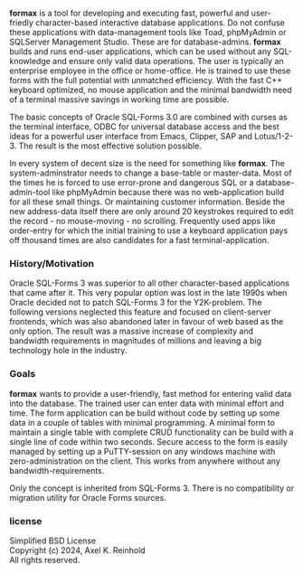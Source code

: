 **formax** is a tool for developing and executing fast,
powerful and user-friedly character-based interactive
database applications. Do not confuse these applications
with data-management tools like Toad, phpMyAdmin or
SQLServer Management Studio. These are for database-admins.
**formax** builds and runs end-user applications, which can
be used without any SQL-knowledge and ensure only valid data
operations. The user is typically an enterprise employee in
the office or home-office. He is trained to use these forms
with the full potential with unmatched efficiency. With the
fast C++ keyboard optimized, no mouse application and the
minimal bandwidth need of a terminal massive savings in
working time are possible.

The basic concepts of Oracle SQL-Forms 3.0 are combined with
curses as the terminal interface, ODBC for universal
database access and the best ideas for a powerful user
interface from Emacs, Clipper, SAP and Lotus/1-2-3. The
result is the most effective solution possible.

In every system of decent size is the need for something
like **formax**. The system-adminstrator needs to change a
base-table or master-data. Most of the times he is forced to
use error-prone and dangerous SQL or a database-admin-tool
like phpMyAdmin because there was no web-application build
for all these small things. Or maintaining customer
information. Beside the new address-data itself there are
only around 20 keystrokes required to edit the record - no
mouse-moving - no scrolling. Frequently used apps like
order-entry for which the initial training to use a keyboard
application pays off thousand times are also candidates for
a fast terminal-application.

### History/Motivation

Oracle SQL-Forms 3 was superior to all other character-based
applications that came after it. This very popular option
was lost in the late 1990s when Oracle decided not to patch
SQL-Forms 3 for the Y2K-problem. The following versions
neglected this feature and focused on client-server
frontends, which was also abandoned later in favour of web
based as the only option. The result was a massive increase
of complexity and bandwidth requirements in magnitudes of
millions and leaving a big technology hole in the industry.

### Goals

**formax** wants to provide a user-friendly, fast method for
entering valid data into the database. The trained user can
enter data with minimal effort and time. The form
application can be build without code by setting up some
data in a couple of tables with minimal programming. A
minimal form to maintain a single table with complete CRUD
functionality can be build with a single line of code within
two seconds. Secure access to the form is easily managed by
setting up a PuTTY-session on any windows machine with
zero-administration on the client. This works from anywhere
without any bandwidth-requirements.

Only the concept is inherited from SQL-Forms 3. There is no
compatibility or migration utility for Oracle Forms sources.

### license

Simplified BSD License  
Copyright (c) 2024, Axel K. Reinhold  
All rights reserved.  
